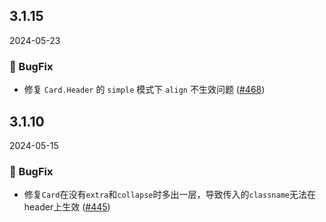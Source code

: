## 3.1.15
2024-05-23
### 🐞 BugFix

- 修复 `Card.Header` 的 `simple` 模式下 `align` 不生效问题 ([#468](https://github.com/sheinsight/shineout-next/pull/468))

## 3.1.10
2024-05-15
### 🐞 BugFix

- 修复`Card`在没有`extra`和`collapse`时多出一层，导致传入的`classname`无法在header上生效 ([#445](https://github.com/sheinsight/shineout-next/pull/445))


